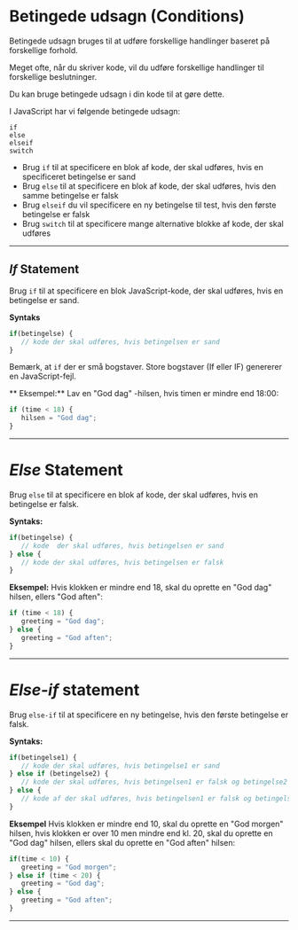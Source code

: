 # Betingede udsagn (Conditions)

Betingede udsagn bruges til at udføre forskellige handlinger baseret på forskellige forhold.

Meget ofte, når du skriver kode, vil du udføre forskellige handlinger til forskellige beslutninger.

Du kan bruge betingede udsagn i din kode til at gøre dette.

I JavaScript har vi følgende betingede udsagn:

```
if 
else
elseif
switch
```

* Brug `if` til at specificere en blok af kode, der skal udføres, hvis en specificeret betingelse er sand
* Brug `else` til at specificere en blok af kode, der skal udføres, hvis den samme betingelse er falsk
* Brug `elseif` du vil specificere en ny betingelse til test, hvis den første betingelse er falsk
* Brug `switch` til at specificere mange alternative blokke af kode, der skal udføres
___
## *If* Statement
Brug `if` til at specificere en blok JavaScript-kode, der skal udføres, hvis en betingelse er sand.

**Syntaks**
```js
if(betingelse) {
   // kode der skal udføres, hvis betingelsen er sand
}
```
Bemærk, at `if` der er små bogstaver. Store bogstaver (If eller IF) genererer en JavaScript-fejl.

** Eksempel:**
Lav en "God dag" -hilsen, hvis timen er mindre end 18:00:
```js
if (time < 18) {
   hilsen = "God dag";
}
```
___

# *Else* Statement

Brug `else` til at specificere en blok af kode, der skal udføres, hvis en betingelse er falsk.

**Syntaks:**
```js
if(betingelse) {
   // kode  der skal udføres, hvis betingelsen er sand
} else {
   // kode der skal udføres, hvis betingelsen er falsk
}
```
**Eksempel:**
Hvis klokken er mindre end 18, skal du oprette en "God dag" hilsen, ellers "God aften":

```js
if (time < 18) {
   greeting = "God dag";
} else {
   greeting = "God aften";
}
```
___

# *Else-if* statement
Brug `else-if` til at specificere en ny betingelse, hvis den første betingelse er falsk.

**Syntaks:**
```js
if(betingelse1) {
   // kode der skal udføres, hvis betingelse1 er sand
} else if (betingelse2) {
   // kode der skal udføres, hvis betingelsen1 er falsk og betingelse2 er sand
} else {
   // kode af der skal udføres, hvis betingelsen1 er falsk og betingelse2 er falsk
}
```
**Eksempel**
Hvis klokken er mindre end 10, skal du oprette en "God morgen" hilsen, hvis klokken er over 10 men mindre end kl. 20, skal du oprette en "God dag" hilsen, ellers skal du oprette en "God aften" hilsen:
```js
if(time < 10) {
   greeting = "God morgen";
} else if (time < 20) {
   greeting = "God dag";
} else {
   greeting = "God aften";
}
```
___
